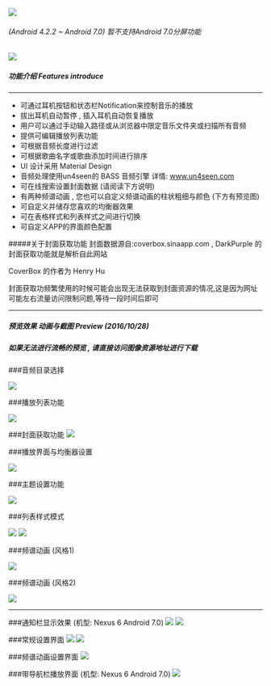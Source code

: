 ![](https://github.com/ocwvar/DarkPurple/blob/master/app/showcase/logo-nv.png) 

###### (Android 4.2.2 ~ Android 7.0) 暂不支持Android 7.0分屏功能
![](https://travis-ci.org/ocwvar/DarkPurple.svg?branch=master)

##### 功能介绍  Features introduce

---
- 可通过耳机按钮和状态栏Notification来控制音乐的播放 
- 拔出耳机自动暂停 , 插入耳机自动恢复播放
- 用户可以通过手动输入路径或从浏览器中限定音乐文件夹或扫描所有音频
- 提供可编辑播放列表功能
- 可根据音频长度进行过滤
- 可根据歌曲名字或歌曲添加时间进行排序
- UI 设计采用 Material Design
- 音频处理使用un4seen的 BASS 音频引擎  详情: www.un4seen.com
- 可在线搜索设置封面数据 (请阅读下方说明)
- 有两种频谱动画 , 您也可以自定义频谱动画的柱状粗细与颜色 (下方有预览图)
- 可自定义并储存您喜欢的均衡器效果
- 可在表格样式和列表样式之间进行切换
- 可自定义APP的界面颜色配置

#####关于封面获取功能
封面数据源自:coverbox.sinaapp.com , DarkPurple 的封面获取功能就是解析自此网站

CoverBox 的作者为 Henry Hu

封面获取功频繁使用的时候可能会出现无法获取到封面资源的情况,这是因为网址可能左右流量访问限制问题,等待一段时间后即可

---

##### 预览效果 动画与截图 Preview (2016/10/28)
##### *如果无法进行流畅的预览 , 请直接访问图像资源地址进行下载*

###音频目录选择

![](https://github.com/ocwvar/DarkPurple/blob/master/app/showcase/music_scanning.gif)

###播放列表功能

![](https://github.com/ocwvar/DarkPurple/blob/master/app/showcase/playlist.gif)

###封面获取功能
![](https://github.com/ocwvar/DarkPurple/blob/master/app/showcase/download_cover.gif)

###播放界面与均衡器设置

![](https://github.com/ocwvar/DarkPurple/blob/master/app/showcase/Playing.gif)

###主题设置功能

![](https://github.com/ocwvar/DarkPurple/blob/master/app/showcase/Theming.gif)

###列表样式模式

![](https://github.com/ocwvar/DarkPurple/blob/master/app/showcase/Linear.gif)
![](https://github.com/ocwvar/DarkPurple/blob/master/app/showcase/Linear_themed.gif)

###频谱动画 (风格1)

![](https://github.com/ocwvar/DarkPurple/blob/master/app/showcase/sp1.gif)

###频谱动画 (风格2)

![](https://github.com/ocwvar/DarkPurple/blob/master/app/showcase/sp2.gif)

---

###通知栏显示效果 (机型: Nexus 6 Android 7.0)
![](https://github.com/ocwvar/DarkPurple/blob/master/app/showcase/screenshots/bignp.png)
![](https://github.com/ocwvar/DarkPurple/blob/master/app/showcase/screenshots/smallnp.png)

###常规设置界面
![](https://github.com/ocwvar/DarkPurple/blob/master/app/showcase/screenshots/Normal_setting_1.png)
![](https://github.com/ocwvar/DarkPurple/blob/master/app/showcase/screenshots/Normal_setting_2.png)

###频谱动画设置界面
![](https://github.com/ocwvar/DarkPurple/blob/master/app/showcase/screenshots/Spectrum_setting.png)

###带导航栏播放界面 (机型: Nexus 6 Android 7.0)
![](https://github.com/ocwvar/DarkPurple/blob/master/app/showcase/screenshots/full.png)

